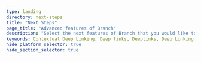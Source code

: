 ```yaml
---
type: landing
directory: next-steps
title: "Next Steps"
page_title: "Advanced features of Branch"
description: "Select the next features of Branch that you would like to implement. This includes converting your mobile web users to app users, empowering your organic growth craffic, and others."
keywords: Contextual Deep Linking, Deep links, Deeplinks, Deep Linking, Deeplinking, Deferred Deep Linking, Deferred Deeplinking, Google App Indexing, Google App Invites, Apple Universal Links, Android App Links, Apple Spotlight Search, Facebook App Links, AppLinks, Deepviews, Deep views, Dashboard, iOS9
hide_platform_selector: true
hide_section_selector: true
---
```

